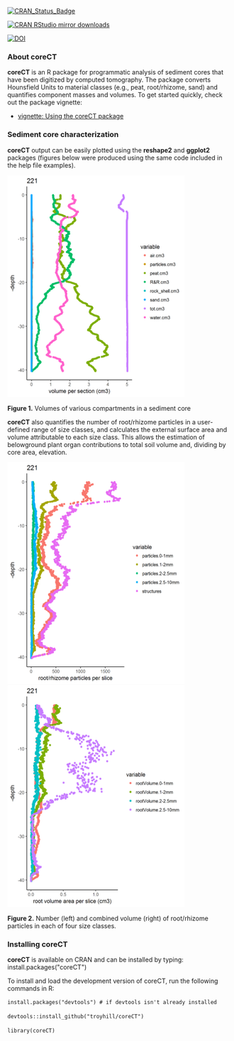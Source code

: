 [![CRAN_Status_Badge](http://www.r-pkg.org/badges/version/coreCT)](https://cran.r-project.org/package=coreCT)


[![CRAN RStudio mirror downloads](http://cranlogs.r-pkg.org/badges/coreCT)](https://cran.r-project.org/package=coreCT)


[![DOI](https://zenodo.org/badge/DOI/10.5281/zenodo.889651.svg)](https://doi.org/10.5281/zenodo.889651)


### About **coreCT**

**coreCT** is an R package for programmatic analysis of sediment cores that have been digitized by computed tomography. The package converts Hounsfield Units to material classes (e.g., peat, root/rhizome, sand) and quantifies component masses and volumes. To get started quickly, check out the package vignette:

  - [vignette: 	Using the coreCT package](https://cran.r-project.org/web/packages/coreCT/vignettes/Using_coreCT.html)


### Sediment core characterization

**coreCT** output can be easily plotted using the **reshape2** and **ggplot2** packages (figures below were produced using the same code included in the help file examples).


<img src="https://raw.githubusercontent.com/troyhill/images/master/221_20160607_Vol.png" width="400" height="500" />


**Figure 1.** Volumes of various compartments in a sediment core



**coreCT** also quantifies the number of root/rhizome particles in a user-defined range of size classes, and calculates the external surface area and volume attributable to each size class. This allows the estimation of belowground plant organ contributions to total soil volume and, dividing by core area, elevation.


<img src="https://raw.githubusercontent.com/troyhill/images/master/221_20160607_Particles.png" width="400" height="500" /> <img src="https://raw.githubusercontent.com/troyhill/images/master/221_20160607_rootVol.png" width="400" height="500" />


**Figure 2.** Number (left) and combined volume (right) of root/rhizome particles in each of four size classes.




### Installing **coreCT**

**coreCT** is available on CRAN and can be installed by typing:
    install.packages("coreCT") 
    

To install and load the development version of coreCT, run the following commands in R:

    install.packages("devtools") # if devtools isn't already installed

    devtools::install_github("troyhill/coreCT")

    library(coreCT)


